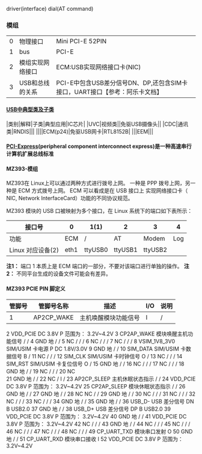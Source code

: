 driver\(interface\)
dial\(AT command\)

### 模组
||||
|--|--|--|
|0|物理接口|Mini PCI-E 52PIN|
|1|bus|PCI-E|
|2|模组实现网络接口|ECM:USB实现网络接口卡\(NIC\)|
|3|USB和总线的关系|PCI-E中包含USB差分信号DN、DP,还包含SIM卡接口，UART接口【参考：阿乐卡文档】|
#### [USB中典型类及子类](https://blog.csdn.net/weijory/article/details/75570597)
|类别|解释|子类|典型应用|IC芯片|
|UVC|视频类||免驱USB摄像头||
|CDC|通讯类|RNDIS|||
||||ECM\(p24\)|免驱USB网卡|RTL8152B|
|||EEM|||

#### [PCI-Express](https://baike.baidu.com/item/PCI-Express)(peripheral component interconnect express)是一种高速串行计算机扩展总线标准

#### MZ393-模组

MZ393在 Linux上可以通过两种方式进行拨号上网。
一种是 PPP 拨号上网，另一种是 ECM 方式拨号上网。 ECM 可以看成是在 USB 接口上
实现网络接口卡（ NIC, Network InterfaceCard）功能的不同协议规范。

MZ393 模块的 USB 口被映射为多个接口，在 Linux 系统下的端口如下表所示：

|接口号|0|1\(1\)|2|3|4|
|--|--|--|--|--|--|
|功能|ECM|\/|AT|Modem|Log|
|Linux 对应设备\(2\)|eth1|ttyUSB0|ttyUSB1|ttyUSB2|

**注1：** 端口 1 本质上是 ECM 端口的一部分，不要对该端口进行单独的操作。
**注2：** 不同平台生成的设备文件可能会有差异。

#### MZ393 PCIE PIN 脚定义
|管脚号|管脚号名称|描述|I/O|说明|
|--|--|--|--|--|
|1|	AP2CP_WAKE|	主机唤醒模块功能信号|	I|	/|
2	VDD_PCIE	DC 3.8V	P	范围为： 3.2V~4.2V
3	CP2AP_WAKE	模块唤醒主机功能信号	/	/
4	GND	地	/	/
5	NC	/	/	/
6	NC	/	/	/
7	NC	/	/	/
8	VSIM_1V8_3V0	SIM/USIM 卡电源	P	DC 1.8V/3.0V
9	GND	地	/	/
10	SIM_DATA	SIM/USIM 卡数据信号	B	/
11	NC	/	/	/
12	SIM_CLK	SIM/USIM 卡时钟信号	O	/
13	NC	/	/	/
14	SIM_RST	SIM/USIM 卡复位信号	O	/
15	GND	地	/	/
16	NC	/	/	/
17	NC	/	/	/
18	GND	地	/	/
19	NC	/	/	/
20	NC			
21	GND	地	/	/
22	NC	/	I	/
23	AP2CP_SLEEP	主机休眠状态指示	/	/
24	VDD_PCIE	DC 3.8V	P	范围为： 3.2V~4.2V
25	CP2AP_SLEEP	模块休眠状态指示	/	/
26	GND	地	/	/
27	GND	地	/	/
28	NC	NC	/	/
29	GND	地	/	/
30	NC	/	/	/
31	NC	/	/	/
32	NC	/	/	/
33	NC	/	/	/
34	GND	地	/	/
35	GND	地	/	/
36	USB_D-	USB 差分信号 DN	B	USB2.0
37	GND	地	/	/
38	USB_D+	USB 差分信号 DP	B	USB2.0
39	VDD_PCIE	DC 3.8V	P	范围为： 3.2V~4.2V
40	GND	地	/	/
41	VDD_PCIE	DC 3.8V	P	范围为： 3.2V~4.2V
42	NC	/	/	/
43	GND	地	/	/
44	NC	/	/	/
45	NC	/	/	/
46	NC	/	/	/
47	NC	/	/	/
48	NC	/	/	/
49	CP_UART_TXD	模块串口发射	O
50	GND	地	/	/
51	CP_UART_RXD	模块串口接收	I
52	VDD_PCIE	DC 3.8V	P	范围为： 3.2V~4.2V
